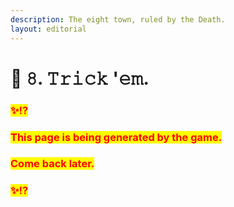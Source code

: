 ```yaml
---
description: The eight town, ruled by the Death.
layout: editorial
---
```


# 🏡 𝟾. 𝚃𝚛𝚒𝚌𝚔 '𝚎𝚖.



### <mark style="color:red;">✨⁉️</mark>&#x20;

### <mark style="color:red;">This page is being generated by the game.</mark>&#x20;

### <mark style="color:red;">Come back later.</mark>

### <mark style="color:red;">✨⁉️</mark>



